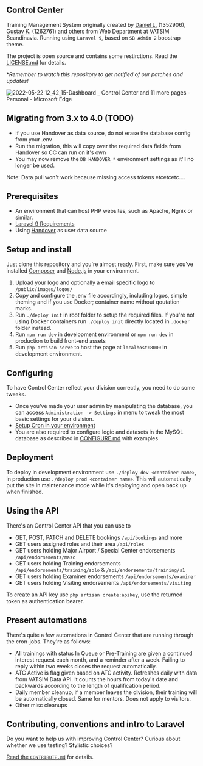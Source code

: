 ## Control Center
Training Management System originally created by [Daniel L.](https://github.com/blt950) (1352906), [Gustav K.](https://github.com/gustavkauman) (1262761) and others from Web Department at VATSIM Scandinavia. Running using `Laravel 9`, based on `SB Admin 2` boostrap theme.

The project is open source and contains some restirctions. Read the [LICENSE.md](LICENSE.md) for details.

**Remember to watch this repository to get notified of our patches and updates!*

![2022-05-22 12_42_15-Dashboard _ Control Center and 11 more pages - Personal - Microsoft​ Edge](https://user-images.githubusercontent.com/2505044/169692486-50ca8cb6-54a4-41a7-a18d-13a329234d30.png)

## Migrating from 3.x to 4.0 (TODO)
- If you use Handover as data source, do not erase the database config from your .env
- Run the migration, this will copy over the required data fields from Handover so CC can run on it's own
- You may now remove the `DB_HANDOVER_*` environment settings as it'll no longer be used.

Note: Data pull won't work because missing access tokens etcetcetc....

## Prerequisites
- An environment that can host PHP websites, such as Apache, Ngnix or similar.
- [Laravel 9 Requirements](https://laravel.com/docs/9.x/deployment#server-requirements)
- Using [Handover](https://github.com/Vatsim-Scandinavia/handover) as user data source

## Setup and install
Just clone this repository and you're almost ready. First, make sure you've installed [Composer](https://getcomposer.org) and [Node.js](https://nodejs.org/en/) in your environment.

1. Upload your logo and optionally a email specific logo to `/public/images/logos/`
2. Copy and configure the .env file accordingly, including logos, simple theming and if you use Docker; container name without qoutation marks. 
3. Run `./deploy init` in root folder to setup the required files. If you're not using Docker containers run `./deploy init` directly located in `.docker` folder instead.
4. Run `npm run dev` in development environment or `npm run dev` in production to build front-end assets
5. Run `php artisan serve` to host the page at `localhost:8000` in development environment.

## Configuring
To have Control Center reflect your division correctly, you need to do some tweaks.
- Once you've made your user admin by manipulating the database, you can access `Administration -> Settings` in menu to tweak the most basic settings for your division.
- [Setup Cron in your environment](https://laravel.com/docs/9.x/scheduling#running-the-scheduler)
- You are also required to configure logic and datasets in the MySQL database as described in [CONFIGURE.md](CONFIGURE.md) with examples

## Deployment

To deploy in development environment use `./deploy dev <container name>`, in production use `./deploy prod <container name>`. This will automatically put the site in maintenance mode while it's deploying and open back up when finished.

## Using the API
There's an Control Center API that you can use to
- GET, POST, PATCH and DELETE bookings `/api/bookings` and more
- GET users assigned roles and their area `/api/roles`
- GET users holding Major Airport / Special Center endorsements `/api/endorsements/masc`
- GET users holding Training endorsements `/api/endorsements/training/solo` & `/api/endorsements/training/s1`
- GET users holding Examiner endorsements `/api/endorsements/examiner`
- GET users holding Visiting endorsements `/api/endorsements/visiting`

To create an API key use `php artisan create:apikey`, use the returned token as authentication bearer.

## Present automations
There's quite a few automations in Control Center that are running through the cron-jobs. They're as follows:
- All trainings with status In Queue or Pre-Training are given a continued interest request each month, and a reminder after a week. Failing to reply within two weeks closes the request automatically.
- ATC Active is flag given based on ATC activity. Refreshes daily with data from VATSIM Data API. It counts the hours from today's date and backwards according to the length of qualification period.
- Daily member cleanup, if a member leaves the division, their training will be automatically closed. Same for mentors. Does not apply to visitors.
- Other misc cleanups

## Contributing, conventions and intro to Laravel

Do you want to help us with improving Control Center? Curious about whether we use testing? Stylistic choices?

[Read the `CONTRIBUTE.md`](CONTRIBUTE.md) for details.
